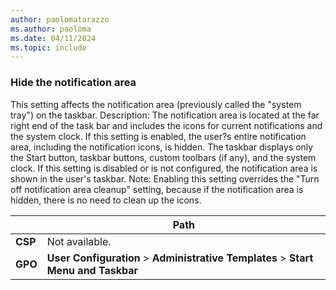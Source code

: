 ```yaml
---
author: paolomatarazzo
ms.author: paoloma
ms.date: 04/11/2024
ms.topic: include
---
```


### Hide the notification area

This setting affects the notification area (previously called the "system tray") on the taskbar. Description: The notification area is located at the far right end of the task bar and includes the icons for current notifications and the system clock. If this setting is enabled, the user?s entire notification area, including the notification icons, is hidden. The taskbar displays only the Start button, taskbar buttons, custom toolbars (if any), and the system clock. If this setting is disabled or is not configured, the notification area is shown in the user's taskbar. Note: Enabling this setting overrides the "Turn off notification area cleanup" setting, because if the notification area is hidden, there is no need to clean up the icons.

|  | Path |
|--|--|
| **CSP** | Not available. |
| **GPO** | **User Configuration** > **Administrative Templates** > **Start Menu and Taskbar** |
